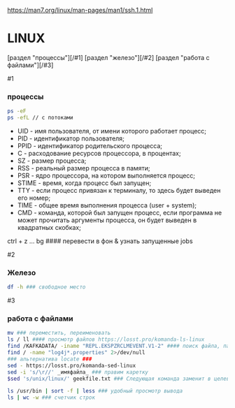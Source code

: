 <https://man7.org/linux/man-pages/man1/ssh.1.html>

# LINUX
[раздел "процессы"][/#1]
[раздел "железо"][/#2]
[раздел "работа с файлами"][/#3]

#1
### процессы

```bash
ps -eF
ps -efL // с потоками
```

- UID - имя пользователя, от имени которого работает процесс;
- PID - идентификатор пользователя;
- PPID - идентификатор родительского процесса;
- C - расходование ресурсов процессора, в процентах;
- SZ - размер процесса;
- RSS - реальный размер процесса в памяти;
- PSR - ядро процессора, на котором выполняется процесс;
- STIME - время, когда процесс был запущен;
- TTY - если процесс привязан к терминалу, то здесь будет выведен его номер;
- TIME - общее время выполнения процесса (user + system);
- CMD - команда, которой был запущен процесс, если программа не может прочитать аргументы процесса, он будет выведен в квадратных скобках;

ctrl + z ... bg #### перевести в фон & узнать запущенные jobs

#2
### Железо

```bash
df -h ### свободное место
```

#3
### работа с файлами

```bash
mv ### переместить, переименовать 
ls / ll #### просмотр файлов https://losst.pro/komanda-ls-linux
find /KAFKADATA/ -iname "REPL.EKSPZRCLMEVENT.V1-2" #### поиск файла, папки - 
find / -name "log4j*.properties" 2>/dev/null
### альтернатива locate ###
sed - https://losst.pro/komanda-sed-linux
sed -i 's/\r//' _имяфайла_ ### правим каретку
$sed 's/unix/linux/' geekfile.txt ### Следующая команда заменит в целевом файле вхождения слова unix на linux:

ls /usr/bin | sort -f | less ### удобный просмотр вывода
ls | wc -w ### счетчик строк
```































